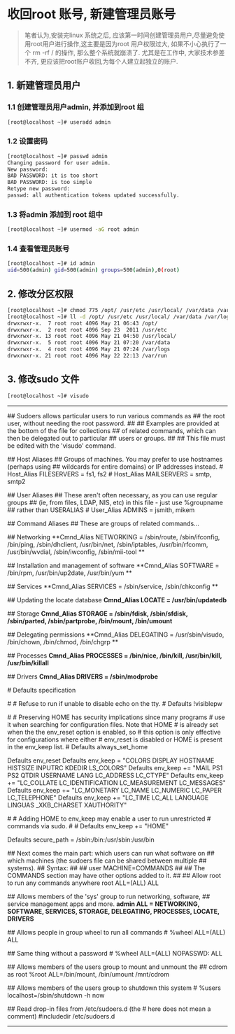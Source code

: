 # 收回root 账号, 新建管理员账号

> 笔者认为,安装完linux 系统之后, 应该第一时间创建管理员用户,尽量避免使用root用户进行操作,这主要是因为root 用户权限过大, 如果不小心执行了一个 rm -rf / 的操作, 那么整个系统就崩溃了. 尤其是在工作中, 大家技术参差不齐, 更应该把root账户收回,为每个人建立起独立的账户.

## 1. 新建管理员用户

### 1.1 创建管理员用户admin, 并添加到root 组

```bash
[root@localhost ~]# useradd admin
```

### 1.2 设置密码

```bash
[root@localhost ~]# passwd admin
Changing password for user admin.
New password: 
BAD PASSWORD: it is too short
BAD PASSWORD: is too simple
Retype new password: 
passwd: all authentication tokens updated successfully.
```

### 1.3 将admin 添加到 root 组中

```bash
[root@localhost ~]# usermod -aG root admin
```

### 1.4 查看管理员账号

```bash
[root@localhost ~]# id admin
uid=500(admin) gid=500(admin) groups=500(admin),0(root)
```

## 2. 修改分区权限

```bash
[root@localhost ~]# chmod 775 /opt/ /usr/etc /usr/local/ /var/data /var/logs  /var/run
[root@localhost ~]# ll -d /opt/ /usr/etc /usr/local/ /var/data /var/logs  /var/run    
drwxrwxr-x.  7 root root 4096 May 21 06:43 /opt/
drwxrwxr-x.  2 root root 4096 Sep 23  2011 /usr/etc
drwxrwxr-x. 13 root root 4096 May 21 04:50 /usr/local/
drwxrwxr-x.  5 root root 4096 May 21 07:20 /var/data
drwxrwxr-x.  4 root root 4096 May 21 07:24 /var/logs
drwxrwxr-x. 21 root root 4096 May 22 22:13 /var/run
```

## 3. 修改sudo 文件

```bash
[root@localhost ~]# visudo
```
***
\#\# Sudoers allows particular users to run various commands as
\#\# the root user, without needing the root password.
\#\#
\#\# Examples are provided at the bottom of the file for collections
\#\# of related commands, which can then be delegated out to particular
\#\# users or groups.
\#\# 
\#\# This file must be edited with the 'visudo' command.

\#\# Host Aliases
\#\# Groups of machines. You may prefer to use hostnames (perhaps using 
\#\# wildcards for entire domains) or IP addresses instead.
\# Host_Alias     FILESERVERS = fs1, fs2
\# Host_Alias     MAILSERVERS = smtp, smtp2

\#\# User Aliases
\#\# These aren't often necessary, as you can use regular groups
\#\# (ie, from files, LDAP, NIS, etc) in this file - just use %groupname 
\#\# rather than USERALIAS
\# User_Alias ADMINS = jsmith, mikem


\#\# Command Aliases
\#\# These are groups of related commands...

\#\# Networking
**Cmnd_Alias NETWORKING = /sbin/route, /sbin/ifconfig, /bin/ping, /sbin/dhclient, /usr/bin/net, /sbin/iptables, /usr/bin/rfcomm, /usr/bin/wvdial, /sbin/iwconfig, /sbin/mii-tool **

\#\# Installation and management of software
**Cmnd_Alias SOFTWARE = /bin/rpm, /usr/bin/up2date, /usr/bin/yum **

\#\# Services
**Cmnd_Alias SERVICES = /sbin/service, /sbin/chkconfig **

\#\# Updating the locate database
**Cmnd_Alias LOCATE = /usr/bin/updatedb**

\#\# Storage
**Cmnd_Alias STORAGE = /sbin/fdisk, /sbin/sfdisk, /sbin/parted, /sbin/partprobe, /bin/mount, /bin/umount**

\#\# Delegating permissions
**Cmnd_Alias DELEGATING = /usr/sbin/visudo, /bin/chown, /bin/chmod, /bin/chgrp **

\#\# Processes
**Cmnd_Alias PROCESSES = /bin/nice, /bin/kill, /usr/bin/kill, /usr/bin/killall**

\#\# Drivers
**Cmnd_Alias DRIVERS = /sbin/modprobe**

\# Defaults specification

\#
\# Refuse to run if unable to disable echo on the tty.
\#
Defaults   !visiblepw

\#
\# Preserving HOME has security implications since many programs
\# use it when searching for configuration files. Note that HOME
\# is already set when the the env_reset option is enabled, so
\# this option is only effective for configurations where either
\# env_reset is disabled or HOME is present in the env_keep list.
\#
Defaults    always_set_home

Defaults    env_reset
Defaults    env_keep =  "COLORS DISPLAY HOSTNAME HISTSIZE INPUTRC KDEDIR LS_COLORS"
Defaults    env_keep += "MAIL PS1 PS2 QTDIR USERNAME LANG LC_ADDRESS LC_CTYPE"
Defaults    env_keep += "LC_COLLATE LC_IDENTIFICATION LC_MEASUREMENT LC_MESSAGES"
Defaults    env_keep += "LC_MONETARY LC_NAME LC_NUMERIC LC_PAPER LC_TELEPHONE"
Defaults    env_keep += "LC_TIME LC_ALL LANGUAGE LINGUAS _XKB_CHARSET XAUTHORITY"

\#
\# Adding HOME to env_keep may enable a user to run unrestricted
\# commands via sudo.
\#
\# Defaults   env_keep += "HOME"

Defaults    secure_path = /sbin:/bin:/usr/sbin:/usr/bin

\#\# Next comes the main part: which users can run what software on 
\#\# which machines (the sudoers file can be shared between multiple
\#\# systems).
\#\# Syntax:
\#\#
\#\#      user    MACHINE=COMMANDS
\#\#
\#\# The COMMANDS section may have other options added to it.
\#\#
\#\# Allow root to run any commands anywhere 
root    ALL=(ALL)       ALL

\#\# Allows members of the 'sys' group to run networking, software, 
\#\# service management apps and more.
**admin ALL = NETWORKING, SOFTWARE, SERVICES, STORAGE, DELEGATING, PROCESSES, LOCATE, DRIVERS**

\#\# Allows people in group wheel to run all commands
\# %wheel        ALL=(ALL)       ALL

\#\# Same thing without a password
\# %wheel        ALL=(ALL)       NOPASSWD: ALL

\#\# Allows members of the users group to mount and unmount the 
\#\# cdrom as root
%root  ALL=/bin/mount, /bin/umount /mnt/cdrom

\#\# Allows members of the users group to shutdown this system
\# %users  localhost=/sbin/shutdown -h now

\#\# Read drop-in files from /etc/sudoers.d (the \# here does not mean a comment)
\#includedir /etc/sudoers.d

***

